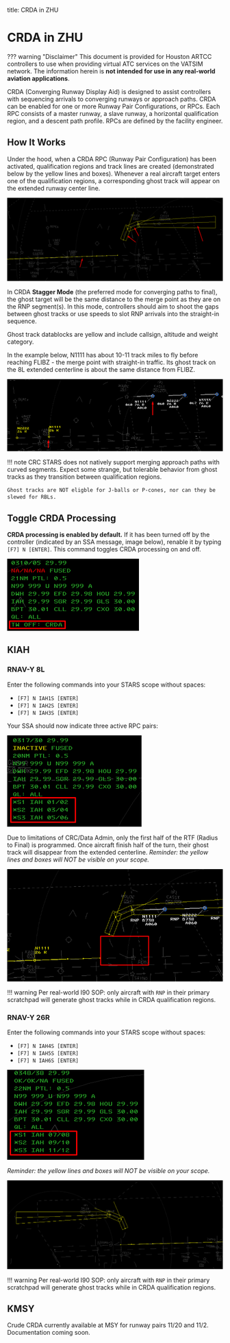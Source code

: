 title: CRDA in ZHU
# CRDA in ZHU

??? warning "Disclaimer"
    This document is provided for Houston ARTCC controllers to use when providing virtual ATC services on the VATSIM network. The information herein is **not intended for use in any real-world aviation applications**.

CRDA (Converging Runway Display Aid) is designed to assist controllers with sequencing arrivals to converging runways or approach paths. CRDA can be enabled for one or more Runway Pair Configurations, or RPCs. Each RPC consists of a master runway, a slave runway, a horizontal qualification region, and a descent path profile. RPCs are defined by the facility engineer.

## How It Works
Under the hood, when a CRDA RPC (Runway Pair Configuration) has been activated, qualification regions and track lines are created (demonstrated below by the yellow lines and boxes). Whenever a real aircraft target enters one of the qualification regions, a corresponding ghost track will appear on the extended runway center line.

![Three CRDA regions and tracks for runway 8L enabled.](../assets/crda3.png)

In CRDA **Stagger Mode** (the preferred mode for converging paths to final), the ghost target will be the same distance to the merge point as they are on the RNP segment(s). In this mode, controllers should aim to shoot the gaps between ghost tracks or use speeds to slot RNP arrivals into the straight-in sequence.

Ghost track datablocks are yellow and include callsign, altitude and weight category.

In the example below, N1111 has about 10-11 track miles to fly before reaching FLIBZ - the merge point with straight-in traffic. Its ghost track on the 8L extended centerline is about the same distance from FLIBZ.

![Rrunway 8L example.](../assets/crda4.png)

!!! note
    CRC STARS does not natively support merging approach paths with curved segments. Expect some strange, but tolerable behavior from ghost tracks as they transition between qualification regions.
    
    Ghost tracks are NOT eligble for J-balls or P-cones, nor can they be slewed for RBLs.

## Toggle CRDA Processing
**CRDA processing is enabled by default.** If it has been turned off by the controller (indicated by an SSA message, image below), renable it by typing `[F7] N [ENTER]`. This command toggles CRDA processing on and off.

![CRDA has been disabled.](../assets/crda1.png)

## KIAH
### RNAV-Y 8L
Enter the following commands into your STARS scope without spaces:

- `[F7] N IAH1S [ENTER]`
- `[F7] N IAH2S [ENTER]`
- `[F7] N IAH3S [ENTER]`

Your SSA should now indicate three active RPC pairs:

![Three CRDA pairs for runway 8L enabled.](../assets/crda2.png)

Due to limitations of CRC/Data Admin, only the first half of the RTF (Radius to Final) is programmed. Once aircraft finish half of the turn, their ghost track will disappear from the extended centerline. *Reminder: the yellow lines and boxes will NOT be visible on your scope.*

![Three CRDA regions and tracks for runway 8L enabled.](../assets/crda5.png)

!!! warning
    Per real-world I90 SOP: only aircraft with `RNP` in their primary scratchpad will generate ghost tracks while in CRDA qualification regions.

### RNAV-Y 26R
Enter the following commands into your STARS scope without spaces:

- `[F7] N IAH4S [ENTER]`
- `[F7] N IAH5S [ENTER]`
- `[F7] N IAH6S [ENTER]`

![Three CRDA pairs for runway 26R enabled.](../assets/crda7.png)

*Reminder: the yellow lines and boxes will NOT be visible on your scope.*

![Three CRDA regions and tracks for runway 26R enabled.](../assets/crda6.png)

!!! warning
    Per real-world I90 SOP: only aircraft with `RNP` in their primary scratchpad will generate ghost tracks while in CRDA qualification regions.

## KMSY
Crude CRDA currently available at MSY for runway pairs 11/20 and 11/2. Documentation coming soon.